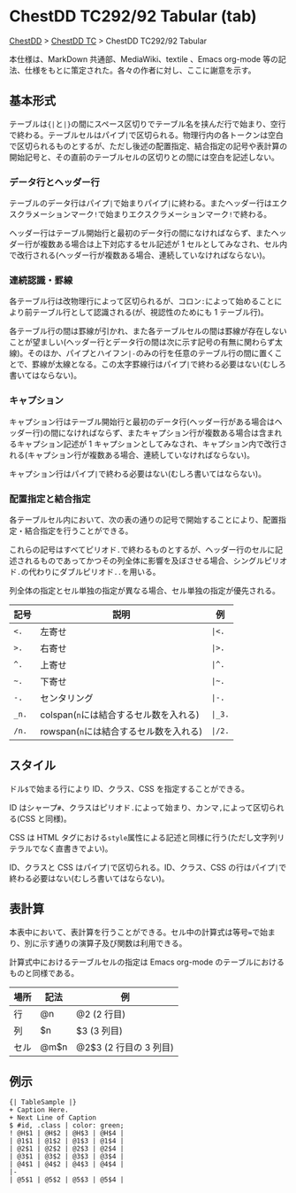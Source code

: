 # ChestDD TC292/92 Tabular (tab)

[ChestDD](./../../README.md) > [ChestDD TC](./../index.md) > ChestDD TC292/92 Tabular

本仕様は、MarkDown 共通部、MediaWiki、textile 、Emacs org-mode 等の記法、仕様をもとに策定された。各々の作者に対し、ここに謝意を示す。

## 基本形式

テーブルは`{|`と`|}`の間にスペース区切りでテーブル名を挟んだ行で始まり、空行で終わる。テーブルセルはパイプ`|`で区切られる。物理行内の各トークンは空白` `で区切られるものとするが、ただし後述の配置指定、結合指定の記号や表計算の開始記号と、その直前のテーブルセルの区切りとの間には空白を記述しない。

### データ行とヘッダー行

テーブルのデータ行はパイプ`|`で始まりパイプ`|`に終わる。またヘッダー行はエクスクラメーションマーク`!`で始まりエクスクラメーションマーク`!`で終わる。

ヘッダー行はテーブル開始行と最初のデータ行の間になければならず、またヘッダー行が複数ある場合は上下対応するセル記述が 1 セルとしてみなされ、セル内で改行される(ヘッダー行が複数ある場合、連続していなければならない)。

### 連続認識・罫線

各テーブル行は改物理行によって区切られるが、コロン`:`によって始めることにより前テーブル行として認識される(が、視認性のためにも 1 テーブル行)。

各テーブル行の間は罫線が引かれ、また各テーブルセルの間は罫線が存在しないことが望ましい(ヘッダー行とデータ行の間は次に示す記号の有無に関わらず太線)。そのほか、パイプとハイフン`|-`のみの行を任意のテーブル行の間に置くことで、罫線が太線となる。この太字罫線行はパイプ`|`で終わる必要はない(むしろ書いてはならない)。

### キャプション

キャプション行はテーブル開始行と最初のデータ行(ヘッダー行がある場合はヘッダー行)の間になければならず、またキャプション行が複数ある場合は含まれるキャプション記述が 1 キャプションとしてみなされ、キャプション内で改行される(キャプション行が複数ある場合、連続していなければならない)。

キャプション行はパイプ`|`で終わる必要はない(むしろ書いてはならない)。

### 配置指定と結合指定

各テーブルセル内において、次の表の通りの記号で開始することにより、配置指定・結合指定を行うことができる。

これらの記号はすべてピリオド`.`で終わるものとするが、ヘッダー行のセルに記述されるものであってかつその列全体に影響を及ぼさせる場合、シングルピリオド`.`の代わりにダブルピリオド`..`を用いる。

列全体の指定とセル単独の指定が異なる場合、セル単独の指定が優先される。

| 記号  | 説明                                   | 例      |
| ----- | -------------------------------------- | ------- |
| `<.`  | 左寄せ                                 | `\|<.`  |
| `>.`  | 右寄せ                                 | `\|>.`  |
| `^.`  | 上寄せ                                 | `\|^.`  |
| `~.`  | 下寄せ                                 | `\|~.`  |
| `-.`  | センタリング                           | `\|-.`  |
| `_n.` | colspan(`n`には結合するセル数を入れる) | `\|_3.` |
| `/n.` | rowspan(`n`には結合するセル数を入れる) | `\|/2.` |

## スタイル

ドル`$`で始まる行により ID、クラス、CSS を指定することができる。

ID はシャープ`#`、クラスはピリオド`.`によって始まり、カンマ`,`によって区切られる(CSS と同様)。

CSS は HTML タグにおける`style`属性による記述と同様に行う(ただし文字列リテラルでなく直書きでよい)。

ID、クラスと CSS はパイプ`|`で区切られる。ID、クラス、CSS の行はパイプ`|`で終わる必要はない(むしろ書いてはならない)。

## 表計算

本表中において、表計算を行うことができる。セル中の計算式は等号`=`で始まり、別に示す通りの演算子及び関数は利用できる。

計算式中におけるテーブルセルの指定は Emacs org-mode のテーブルにおけるものと同様である。

| 場所 | 記法 | 例                     |
| ---- | ---- | ---------------------- |
| 行   | @n   | @2 (2 行目)            |
| 列   | $n   | $3 (3 列目)            |
| セル | @m$n | @2$3 (2 行目の 3 列目) |

## 例示

```csdd_tc92
{| TableSample |}
+ Caption Here.
+ Next Line of Caption
$ #id, .class | color: green;
! @H$1 | @H$2 | @H$3 | @H$4 |
| @1$1 | @1$2 | @1$3 | @1$4 |
| @2$1 | @2$2 | @2$3 | @2$4 |
| @3$1 | @3$2 | @3$3 | @3$4 |
| @4$1 | @4$2 | @4$3 | @4$4 |
|-
| @5$1 | @5$2 | @5$3 | @5$4 |

```
